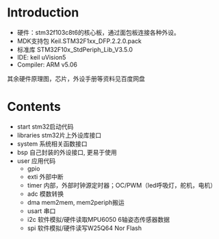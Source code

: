 # Introduction
- 硬件：stm32f103c8t6的核心板，通过面包板连接各种外设。
- MDK支持包 Keil.STM32F1xx_DFP.2.2.0.pack
- 标准库 STM32F10x_StdPeriph_Lib_V3.5.0
- IDE: keil uVision5
- Compiler: ARM v5.06

其余硬件原理图，芯片，外设手册等资料见百度网盘

# Contents
- start stm32启动代码
- libraries stm32片上外设库接口
- system 系统相关函数接口
- bsp 自己封装的外设接口, 更易于使用
- user 应用代码
    - gpio
    - exti 外部中断
    - timer 内部，外部时钟源定时器；OC/PWM（led呼吸灯，舵机，电机）
    - adc 模数转换
    - dma mem2mem, mem2periph搬运
    - usart 串口
    - i2c 软件模拟/硬件读取MPU6050 6轴姿态传感器数据
    - spi 软件模拟/硬件读写W25Q64 Nor Flash